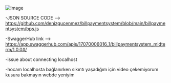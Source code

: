 ![image](https://github.com/denizgucenmez/billpaymentsystem/assets/48367205/95356fde-6345-4754-b075-589434a0ba6d)


-JSON SOURCE CODE --> https://github.com/denizgucenmez/billpaymentsystem/blob/main/billpaymentsystem/bps.js

-SwaggerHub link --> https://app.swaggerhub.com/apis/17070006016_1/billpaymentsystem_midterm/1.0.0#/

-issue about connecting localhost

-hocam localhosta bağlanırken sıkıntı yaşadığım için video çekemiyorum kusura bakmayın webde yeniyim
